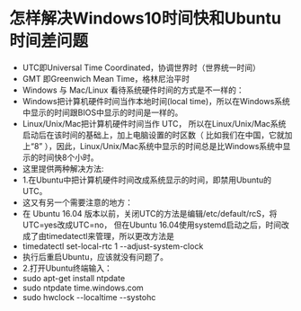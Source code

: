 # 怎样解决Windows10时间快和Ubuntu时间差问题

- UTC即Universal Time Coordinated，协调世界时（世界统一时间）
- GMT 即Greenwich Mean Time，格林尼治平时
- Windows 与 Mac/Linux 看待系统硬件时间的方式是不一样的：
- Windows把计算机硬件时间当作本地时间(local time)，所以在Windows系统中显示的时间跟BIOS中显示的时间是一样的。
- Linux/Unix/Mac把计算机硬件时间当作 UTC， 所以在Linux/Unix/Mac系统启动后在该时间的基础上，加上电脑设置的时区数（ 比如我们在中国，它就加上“8” ），因此，Linux/Unix/Mac系统中显示的时间总是比Windows系统中显示的时间快8个小时。
- 这里提供两种解决方法:
- 1.在Ubuntu中把计算机硬件时间改成系统显示的时间，即禁用Ubuntu的UTC。
- 这又有另一个需要注意的地方：
- 在 Ubuntu 16.04 版本以前，关闭UTC的方法是编辑/etc/default/rcS，将UTC=yes改成UTC=no， 但在Ubuntu 16.04使用systemd启动之后，时间改成了由timedatectl来管理，所以更改方法是
- timedatectl set-local-rtc 1 --adjust-system-clock
- 执行后重启Ubuntu，应该就没有问题了。
- 2.打开Ubuntu终端输入：
- sudo apt-get install ntpdate
- sudo ntpdate time.windows.com
- sudo hwclock --localtime --systohc
